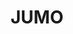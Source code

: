 ---
linkedin: https://linkedin.com/company/10092734
logohandle: jumoworld
sort: jumo
title: JUMO
twitter: https://x.com/JUMO_WORLD
website: https://www.jumo.world/
wikipedia: https://en.wikipedia.org/wiki/JUMO
youtube: https://youtube.com/channel/UCaaGcjFiu3-ooEkpQtAzq5A
---